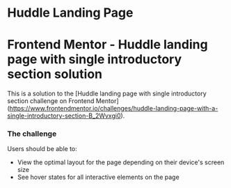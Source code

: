 # Huddle Landing Page


# Frontend Mentor - Huddle landing page with single introductory section solution

This is a solution to the [Huddle landing page with single introductory section challenge on Frontend Mentor]
(https://www.frontendmentor.io/challenges/huddle-landing-page-with-a-single-introductory-section-B_2Wvxgi0).

### The challenge

Users should be able to:

- View the optimal layout for the page depending on their device's screen size
- See hover states for all interactive elements on the page
